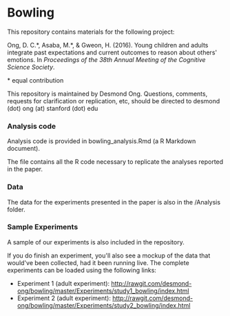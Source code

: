 # Bowling


This repository contains materials for the following project:

Ong, D. C.\*, Asaba, M.\*, & Gweon, H. (2016). Young children and adults integrate past expectations and current outcomes to reason about others' emotions. In <i>Proceedings of the 38th Annual Meeting of the Cognitive Science Society</i>.

\* equal contribution

This repository is maintained by Desmond Ong. Questions, comments, requests for clarification or replication, etc, should be directed to desmond (dot) ong (at) stanford (dot) edu




### Analysis code

Analysis code is provided in bowling_analysis.Rmd (a R Markdown document). 

The file contains all the R code necessary to replicate the analyses reported in the paper.

### Data

The data for the experiments presented in the paper is also in the /Analysis folder.



### Sample Experiments

A sample of our experiments is also included in the repository.

If you do finish an experiment, you'll also see a mockup of the data that would've been collected, had it been running live. The complete experiments can be loaded using the following links:

- Experiment 1 (adult experiment): http://rawgit.com/desmond-ong/bowling/master/Experiments/study1_bowling/index.html
- Experiment 2 (adult experiment): http://rawgit.com/desmond-ong/bowling/master/Experiments/study2_bowling/index.html



